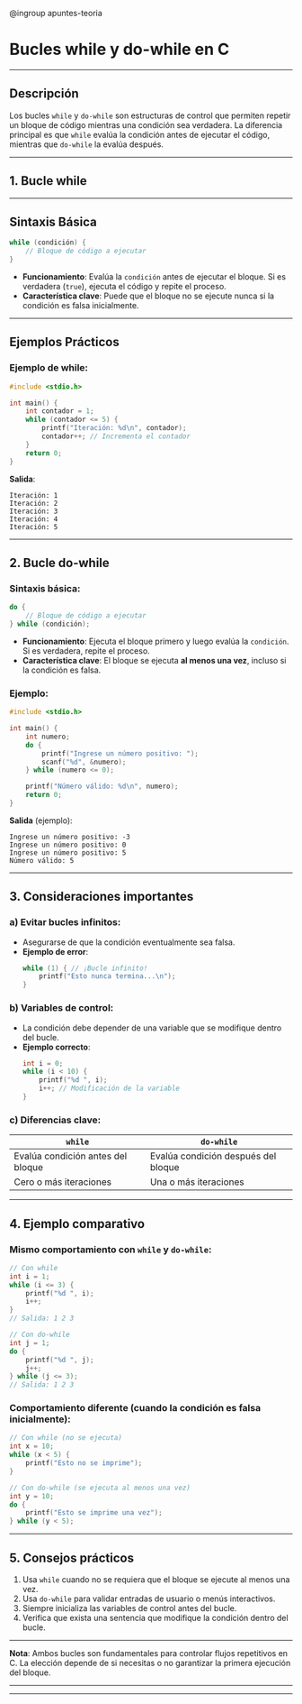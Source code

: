 @ingroup apuntes-teoria

# Bucles while y do-while en C

---

## Descripción

Los bucles `while` y `do-while` son estructuras de control que permiten repetir un bloque de código mientras una condición sea verdadera. La diferencia principal es que `while` evalúa la condición antes de ejecutar el código, mientras que `do-while` la evalúa después.

---

## 1. Bucle while

---

## Sintaxis Básica

```c
while (condición) {
    // Bloque de código a ejecutar
}
```

- **Funcionamiento**: Evalúa la `condición` antes de ejecutar el bloque. Si es verdadera (`true`), ejecuta el código y repite el proceso.
- **Característica clave**: Puede que el bloque no se ejecute nunca si la condición es falsa inicialmente.

---

## Ejemplos Prácticos

### Ejemplo de while:

```c
#include <stdio.h>

int main() {
    int contador = 1;
    while (contador <= 5) {
        printf("Iteración: %d\n", contador);
        contador++; // Incrementa el contador
    }
    return 0;
}
```

**Salida**:

```
Iteración: 1
Iteración: 2
Iteración: 3
Iteración: 4
Iteración: 5
```

---

## 2. Bucle do-while

### Sintaxis básica:

```c
do {
    // Bloque de código a ejecutar
} while (condición);
```

- **Funcionamiento**: Ejecuta el bloque primero y luego evalúa la `condición`. Si es verdadera, repite el proceso.
- **Característica clave**: El bloque se ejecuta **al menos una vez**, incluso si la condición es falsa.

### Ejemplo:

```c
#include <stdio.h>

int main() {
    int numero;
    do {
        printf("Ingrese un número positivo: ");
        scanf("%d", &numero);
    } while (numero <= 0);

    printf("Número válido: %d\n", numero);
    return 0;
}
```

**Salida** (ejemplo):

```
Ingrese un número positivo: -3
Ingrese un número positivo: 0
Ingrese un número positivo: 5
Número válido: 5
```

---

## 3. Consideraciones importantes

### a) Evitar bucles infinitos:

- Asegurarse de que la condición eventualmente sea falsa.
- **Ejemplo de error**:
  ```c
  while (1) { // ¡Bucle infinito!
      printf("Esto nunca termina...\n");
  }
  ```

### b) Variables de control:

- La condición debe depender de una variable que se modifique dentro del bucle.
- **Ejemplo correcto**:
  ```c
  int i = 0;
  while (i < 10) {
      printf("%d ", i);
      i++; // Modificación de la variable
  }
  ```

### c) Diferencias clave:

| `while`                           | `do-while`                          |
| --------------------------------- | ----------------------------------- |
| Evalúa condición antes del bloque | Evalúa condición después del bloque |
| Cero o más iteraciones            | Una o más iteraciones               |

---

## 4. Ejemplo comparativo

### Mismo comportamiento con `while` y `do-while`:

```c
// Con while
int i = 1;
while (i <= 3) {
    printf("%d ", i);
    i++;
}
// Salida: 1 2 3

// Con do-while
int j = 1;
do {
    printf("%d ", j);
    j++;
} while (j <= 3);
// Salida: 1 2 3
```

### Comportamiento diferente (cuando la condición es falsa inicialmente):

```c
// Con while (no se ejecuta)
int x = 10;
while (x < 5) {
    printf("Esto no se imprime");
}

// Con do-while (se ejecuta al menos una vez)
int y = 10;
do {
    printf("Esto se imprime una vez");
} while (y < 5);
```

---

## 5. Consejos prácticos

1. Usa `while` cuando no se requiera que el bloque se ejecute al menos una vez.
2. Usa `do-while` para validar entradas de usuario o menús interactivos.
3. Siempre inicializa las variables de control antes del bucle.
4. Verifica que exista una sentencia que modifique la condición dentro del bucle.

---

**Nota**: Ambos bucles son fundamentales para controlar flujos repetitivos en C. La elección depende de si necesitas o no garantizar la primera ejecución del bloque.

---

---
